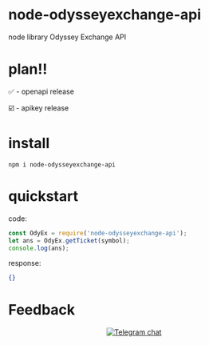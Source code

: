 # node-odysseyexchange-api
node library Odyssey Exchange API


# plan‼️
✅ - openapi release

☑️ - apikey release



# install
```
npm i node-odysseyexchange-api
```

# quickstart
code:
```js
const OdyEx = require('node-odysseyexchange-api');
let ans = OdyEx.getTicket(symbol);
console.log(ans);
```
response:
```json
{}
```

# Feedback
<div align="center">
    
[![Telegram chat](https://img.shields.io/endpoint?color=neon&label=Support%20Chat&style=flat-square&style=flat-square&url=https://Ftg.sumanjay.workers.dev/libfordev)](https://t.me/libfordev)

</div>
